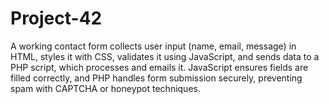 # Project-42
A working contact form collects user input (name, email, message) in HTML, styles it with CSS, validates it using JavaScript, and sends data to a PHP script, which processes and emails it. JavaScript ensures fields are filled correctly, and PHP handles form submission securely, preventing spam with CAPTCHA or honeypot techniques.
